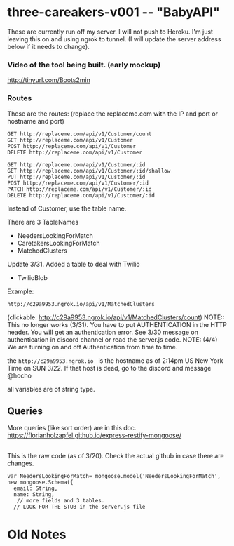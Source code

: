 # three-careakers-v001  -- "BabyAPI"

These are currently run off my server. I will not push to Heroku. I'm just leaving this on and using ngrok to tunnel. (I will update the server address below if it needs to change).

### Video of the tool being built. (early mockup)
http://tinyurl.com/Boots2min


### Routes
These are the routes: (replace the replaceme.com with the IP and port or hostname and port)

```
GET http://replaceme.com/api/v1/Customer/count
GET http://replaceme.com/api/v1/Customer
POST http://replaceme.com/api/v1/Customer
DELETE http://replaceme.com/api/v1/Customer

GET http://replaceme.com/api/v1/Customer/:id
GET http://replaceme.com/api/v1/Customer/:id/shallow
PUT http://replaceme.com/api/v1/Customer/:id
POST http://replaceme.com/api/v1/Customer/:id
PATCH http://replaceme.com/api/v1/Customer/:id
DELETE http://replaceme.com/api/v1/Customer/:id
```
Instead of Customer, use the table name.

There are 3 TableNames
* NeedersLookingForMatch
* CaretakersLookingForMatch
* MatchedClusters

Update 3/31. Added a table to deal with Twilio
* TwilioBlob

Example:
```
http://c29a9953.ngrok.io/api/v1/MatchedClusters
```
(clickable: http://c29a9953.ngrok.io/api/v1/MatchedClusters/count)
NOTE:: This no longer works (3/31). You have to put AUTHENTICATION in the HTTP header. You will get an authentication error. See 3/30 message on authentication in discord channel or read the server.js code.
NOTE: (4/4) We are turning on and off Authentication from time to time.

the `http://c29a9953.ngrok.io ` is the hostname as of 2:14pm US New York Time on SUN 3/22. If that host is dead, go to the discord and message @hocho

all variables are of string type.

## Queries
More queries (like sort order) are in this doc. https://florianholzapfel.github.io/express-restify-mongoose/

##
This is the raw code (as of 3/20). Check the actual github in case there are changes.

```
var NeedersLookingForMatch= mongoose.model('NeedersLookingForMatch', new mongoose.Schema({
  email: String,
  name: String,
   // more fields and 3 tables.
  // LOOK FOR THE STUB in the server.js file
```

# Old Notes
<!-- For the Memes With Friends hackathon app, this github repo sets up two things:
1) Google Cloud Server (port 31023)
2) ImageMasterDeck for the game (port 3195)

To do this, run 'npm run startBoth';

All routes are exposed for Rodrigo's gameplay backend.

The only route you REALLY need to know is the route:
```
  10.2.102.226:31023/SpecialUpload
  method: POST
  key: file, value: the file as a fs.createWriteStream.
  ```

see googleCloudStorage.js.

Also, the IPv4 is hard coded and we need to be on the same network. If we get new IPv4, we need to manually change the code.
`10.2.102.226` -->
